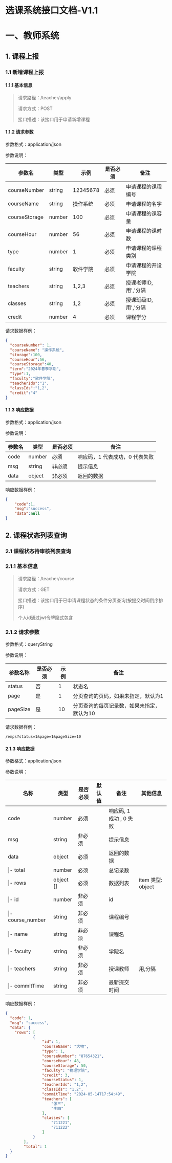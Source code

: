 # 选课系统接口文档-V1.1

# 一、教师系统

## 1. 课程上报

### 1.1 新增课程上报

#### 1.1.1 基本信息

> 请求路径：/teacher/apply
>
> 请求方式：POST
>
> 接口描述：该接口用于申请新增课程



#### 1.1.2 请求参数

参数格式：application/json

参数说明：

| 参数名 | 类型   | 示例    | 是否必须 | 备注                 |
| ------ | ------ | ------- | -------- | -------------------- |
| courseNumber   | string   | 12345678 | 必须     | 申请课程的课程编号       |
| courseName  | string | 操作系统 | 必须     | 申请课程的名字 |
| courseStorage | number | 100 | 必须     | 申请课程的课容量 |
| courseHour | number | 56 | 必须    | 申请课程的课时数 |
| type  | number | 1 | 必须    | 申请课程的课程类别 |
| faculty  | string | 软件学院 | 必须   | 申请课程的开设学院 |
| teachers | string | 1,2,3 | 必须 |授课老师ID,用','分隔|
| classes | string | 1,2 |必须| 授课班级ID,用','分隔 |
| credit | number |4 |必须| 课程学分 |

请求数据样例：

```json
{
  "courseNumber": 1,
  "courseName": "操作系统",
  "storage":100,
  "courseHour":56,
  "courseStorage":40,
  "term":"2024年春季学期",
  "type":1,
  "faculty":"软件学院",
  "teacherIds":"1",
  "classIds":"1,2",
  "credit":"4"
}
```

#### 1.1.3 响应数据

参数格式：application/json

参数说明：

| 参数名 | 类型   | 是否必须 | 备注                           |
| ------ | ------ | -------- | ------------------------------ |
| code   | number | 必须     | 响应码，1 代表成功，0 代表失败 |
| msg    | string | 非必须   | 提示信息                       |
| data   | object | 非必须   | 返回的数据                     |

响应数据样例：

```json
{
    "code":1,
    "msg":"success",
    "data":null
}
```


## 2. 课程状态列表查询

### 2.1 课程状态待审核列表查询

### 2.1.1 基本信息

> 请求路径：/teacher/course
>
> 请求方式：GET
>
> 接口描述：该接口用于已申请课程状态的条件分页查询(按提交时间倒序排序)
>
> 个人id通过jwt令牌隐式包含


### 2.1.2 请求参数

参数格式：queryString

参数说明：

| 参数名称 | 是否必须 | 示例 | 备注                                       |
| -------- | -------- | ---- | ------------------------------------------ |
| status   | 否       | 1    | 状态名                                     |
| page     | 是       | 1    | 分页查询的页码，如果未指定，默认为1        |
| pageSize | 是       | 10   | 分页查询的每页记录数，如果未指定，默认为10 |

请求数据样例：

```shell
/emps?status=1&page=1&pageSize=10
```



#### 2.1.3 响应数据

参数格式：application/json

参数说明：

| 名称           | 类型      | 是否必须 | 默认值 | 备注                    | 其他信息          |
| -------------- | --------- | -------- | ------ | ----------------------- | ----------------- |
| code           | number    | 必须     |        | 响应码, 1 成功 , 0 失败 |                   |
| msg            | string    | 非必须   |        | 提示信息                |                   |
| data           | object    | 必须     |        | 返回的数据              |                   |
| \|- total      | number    | 必须     |        | 总记录数                |                   |
| \|- rows       | object [] | 必须     |        | 数据列表                | item 类型: object |
| \|- id         | number    | 非必须   |        | id                      |                   |
| \|- course_number    | string    | 非必须   |        | 课程编号                |                   |
| \|- name     | string    | 非必须   |        | 课程名                  |                   |
| \|- faculty    | string    | 非必须   |        | 学院名                  |                   |
| \|- teachers   | string    | 非必须   |        | 授课教师                | 用,分隔           |
| \|- commitTime | string    | 非必须   |        | 最新提交时间            |                   |

响应数据样例：

```json
{
  "code": 1,
  "msg": "success",
  "data": {
    "rows": [
            {
                "id": 1,
                "courseName": "大物",
                "type": 1,
                "courseNumber": "87654321",
                "courseHour": 48,
                "courseStorage": 50,
                "faculty": "物理学院",
                "credit": 3,
                "courseStatus": 1,
                "teacherIds": "1,2",
                "classIds": "1,2",
                "commitTime": "2024-05-14T17:54:49",
                "teachers": [
                    "张三",
                    "李四"
                ],
                "classes": [
                    "711221",
                    "711222"
                ]
            }
        ],
        "total": 1
  }
}
```


